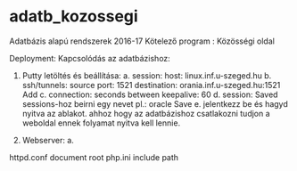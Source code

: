 # adatb_kozossegi
Adatbázis alapú rendszerek 2016-17 Kötelező program : Közösségi oldal

Deployment:
Kapcsolódás az adatbázishoz:  
1. Putty letöltés és beállítása:
  a. session: host: linux.inf.u-szeged.hu
  b. ssh/tunnels: source port: 1521
                  destination: orania.inf.u-szeged.hu:1521
                  Add
  c. connection: seconds between keepalive: 60
  d. session: Saved sessions-hoz beirni egy nevet pl.: oracle
              Save
  e. jelentkezz be és hagyd nyitva az ablakot. ahhoz hogy az adatbázishoz csatlakozni tudjon a weboldal ennek folyamat nyitva kell lennie.

2. Webserver:
  a. 


httpd.conf document root
php.ini include path
